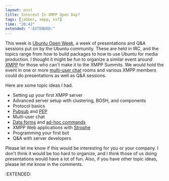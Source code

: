 ```yaml
---
layout: post
title: Interest In XMPP Open Day?
tags: [jabber, xmpp, xsf]
time: "20:42"
extended: ":EXTENDED:"
---
```


This week is [Ubuntu Open Week](https://wiki.ubuntu.com/UbuntuOpenWeek), a week of presentations and Q&A sessions put on by the Ubuntu community.  These are held in IRC, and the topics range from how to build packages to how to use Ubuntu for media production.  I thought it might be fun to organize a similar event around [XMPP](http://www.xmpp.org) for those who can't make it to the XMPP Summits. We would hold the event in one or more [multi-user chat](http://www.xmpp.org/extensions/xep-0045.html) rooms and various XMPP members could do presentations as well as Q&A sessions.

Here are some topic ideas I had.

* Setting up your first XMPP server
* Advanced server setup with clustering, BOSH, and components
* Protocol basics
* [Pubsub](http://www.xmpp.org/extensions/xep-0060.html) and [PEP](http://www.xmpp.org/extensions/xep-0163.html)
* Multi-user chat
* [Data forms]( http://www.xmpp.org/extensions/xep-0004.html) and [ad-hoc commands](http://www.xmpp.org/extensions/xep-0050.html)
* XMPP Web applications with [Strophe](http://code.stanziq.com/strophe)
* Programming your first bot
* Q&A with server developers

Please let me know if this would be interesting for you or your company.  I don't think it would be too hard to organize, and I think those of us doing presentations would have a lot of fun.  Also, if you have other topic ideas, please let me know in the comments.

:EXTENDED:


